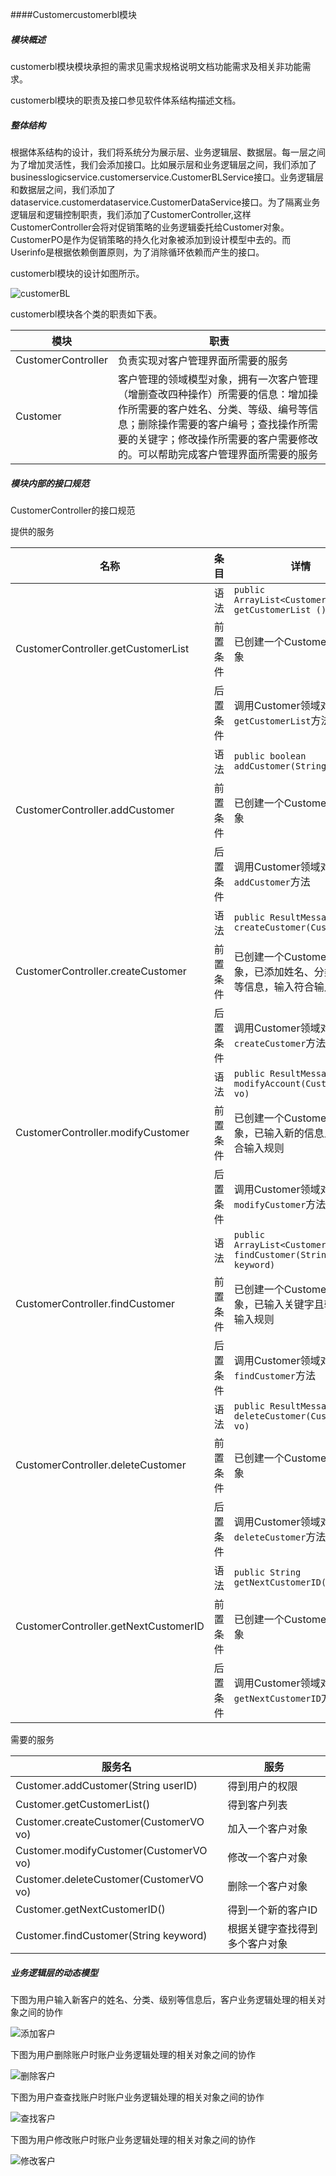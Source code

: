 ####Customercustomerbl模块

##### 模块概述

customerbl模块模块承担的需求见需求规格说明文档功能需求及相关非功能需求。

customerbl模块的职责及接口参见软件体系结构描述文档。

##### 整体结构

根据体系结构的设计，我们将系统分为展示层、业务逻辑层、数据层。每一层之间为了增加灵活性，我们会添加接口。比如展示层和业务逻辑层之间，我们添加了businesslogicservice.customerservice.CustomerBLService接口。业务逻辑层和数据层之间，我们添加了dataservice.customerdataservice.CustomerDataService接口。为了隔离业务逻辑层和逻辑控制职责，我们添加了CustomerController,这样CustomerController会将对促销策略的业务逻辑委托给Customer对象。CustomerPO是作为促销策略的持久化对象被添加到设计模型中去的。而Userinfo是根据依赖倒置原则，为了消除循环依赖而产生的接口。

customerbl模块的设计如图所示。

![customerBL](/../Image/设计类图/customerBL.png)

customerbl模块各个类的职责如下表。

| 模块                 | 职责                                       |
| ------------------ | ---------------------------------------- |
| CustomerController | 负责实现对客户管理界面所需要的服务                        |
| Customer           | 客户管理的领域模型对象，拥有一次客户管理（增删查改四种操作）所需要的信息：增加操作所需要的客户姓名、分类、等级、编号等信息；删除操作需要的客户编号；查找操作所需要的关键字；修改操作所需要的客户需要修改的。可以帮助完成客户管理界面所需要的服务 |

##### 模块内部的接口规范

CustomerController的接口规范

提供的服务

| 名称                                   | 条目   | 详情                                       |
| ------------------------------------ | ---- | ---------------------------------------- |
|                                      | 语法   | `public ArrayList<CustomerVO> getCustomerList ()` |
| CustomerController.getCustomerList   | 前置条件 | 已创建一个Customer领域对象                        |
|                                      | 后置条件 | 调用Customer领域对象的`getCustomerList`方法       |
|                                      | 语法   | `public boolean addCustomer(String userID)` |
| CustomerController.addCustomer       | 前置条件 | 已创建一个Customer领域对象                        |
|                                      | 后置条件 | 调用Customer领域对象的`addCustomer`方法           |
|                                      | 语法   | `public ResultMessage createCustomer(CustomerVO)` |
| CustomerController.createCustomer    | 前置条件 | 已创建一个Customer领域对象，已添加姓名、分类、级别等信息，输入符合输入规则 |
|                                      | 后置条件 | 调用Customer领域对象的`createCustomer`方法        |
|                                      | 语法   | `public ResultMessage modifyAccount(CustomerVO vo)` |
| CustomerController.modifyCustomer    | 前置条件 | 已创建一个Customer领域对象，已输入新的信息且输入符合输入规则       |
|                                      | 后置条件 | 调用Customer领域对象的`modifyCustomer`方法        |
|                                      | 语法   | `public ArrayList<CustomerVO> findCustomer(String keyword)` |
| CustomerController.findCustomer      | 前置条件 | 已创建一个Customer领域对象，已输入关键字且输入符合输入规则        |
|                                      | 后置条件 | 调用Customer领域对象的`findCustomer`方法          |
|                                      | 语法   | `public ResultMessage deleteCustomer(CustomerVO vo)` |
| CustomerController.deleteCustomer    | 前置条件 | 已创建一个Customer领域对象                        |
|                                      | 后置条件 | 调用Customer领域对象的`deleteCustomer`方法        |
|                                      | 语法   | `public String getNextCustomerID()`      |
| CustomerController.getNextCustomerID | 前置条件 | 已创建一个Customer领域对象                        |
|                                      | 后置条件 | 调用Customer领域对象的`getNextCustomerID`方法     |

需要的服务

| 服务名                                    | 服务              |
| -------------------------------------- | --------------- |
| Customer.addCustomer(String userID)    | 得到用户的权限         |
| Customer.getCustomerList()             | 得到客户列表          |
| Customer.createCustomer(CustomerVO vo) | 加入一个客户对象        |
| Customer.modifyCustomer(CustomerVO vo) | 修改一个客户对象        |
| Customer.deleteCustomer(CustomerVO vo) | 删除一个客户对象        |
| Customer.getNextCustomerID()           | 得到一个新的客户ID      |
| Customer.findCustomer(String keyword)  | 根据关键字查找得到多个客户对象 |



##### 业务逻辑层的动态模型

下图为用户输入新客户的姓名、分类、级别等信息后，客户业务逻辑处理的相关对象之间的协作

![添加客户](/../Image/顺序图/添加客户.png)

下图为用户删除账户时账户业务逻辑处理的相关对象之间的协作

![删除客户](/../Image/顺序图/删除客户.png)

下图为用户查查找账户时账户业务逻辑处理的相关对象之间的协作

![查找客户](/../Image/顺序图/查找客户.png)

下图为用户修改账户时账户业务逻辑处理的相关对象之间的协作

![修改客户](/../Image/顺序图/修改客户.png)